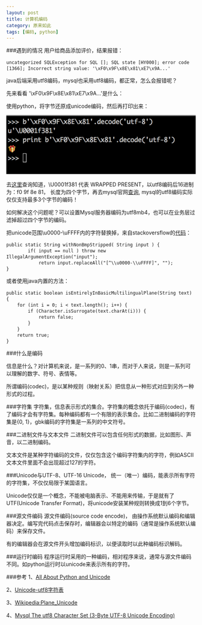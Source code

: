 ```yaml
---
layout: post
title: 计算机编码
category: 原来如此
tags: [编码, python]
---
```


###遇到的情况
用户给商品添加评价，结果报错：

    uncategorized SQLException for SQL []; SQL state [HY000]; error code [1366]; Incorrect string value: '\xF0\x9F\x8E\x81\xE7\x9A...'

java后端采用utf8编码，mysql也采用utf8编码，都正常，怎么会报错呢？

先来看看 \'\xF0\x9F\x8E\x81\xE7\x9A...\'是什么：

使用python，将字节还原成unicode编码，然后再打印出来：

![unicode](/assets/images/unicode.png)

去[这里](http://www.utf8-chartable.de/unicode-utf8-table.pl)查询知道，\U0001f381 代表 WRAPPED PRESENT，以utf8编码后16进制为：f0 9f 8e 81， 长度为四个字节，再去mysql官网[查询](http://dev.mysql.com/doc/refman/5.5/en/charset-unicode-utf8.html), mysql的utf8编码实际仅仅支持最多3个字节的编码！

如何解决这个问题呢？可以设置Mysql服务器编码为utf8mb4，也可以在业务层过滤掉超过四个字节的编码。

把unicode范围\u0000-\uFFFF内的字符替换掉，来自stackoversflow的[代码](http://stackoverflow.com/questions/14981109/checking-utf-8-data-type-3-byte-or-4-byte-unicode)：

    public static String withNonBmpStripped( String input ) {
            if( input == null ) throw new IllegalArgumentException("input");
                return input.replaceAll("[^\\u0000-\\uFFFF]", "");
    }

或者使用java内置的方法：

    public static boolean isEntirelyInBasicMultilingualPlane(String text) {
        for (int i = 0; i < text.length(); i++) {
            if (Character.isSurrogate(text.charAt(i))) {
                return false;
            }
        }
        return true;
    }

###什么是编码

信息是什么？对计算机来说，是一系列的0、1串，而对于人来说，则是一系列可以理解的数字、符号、表情等。

所谓编码(codec)，是以某种规则（映射关系）把信息从一种形式对应到另外一种形式的过程。

###字符集
字符集，信息表示形式的集合。字符集的概念依托于编码(codec)，有了编码才会有字符集。每种编码都有一个有限的表示集合。比如二进制编码的字符集是\{0, 1\}，gbk编码的字符集是一系列的中文符号。

###二进制文件与文本文件
二进制文件可以包含任何形式的数据，比如图形、声音，以二进制编码。

文本文件是某种字符编码的文件，仅仅包含这个编码字符集内的字符，例如ASCII文本文件里面不会出现超过127的字符。

###Unicode与UTF-8、UTF-16
Unicode， 统一（唯一）编码，能表示所有字符的字符集，不仅仅局限于某国语言。

Unicode仅仅是一个概念，不能被电脑表示、不能用来传输，于是就有了UTF(Unicode Transfer Format)，将unicode安装某种规则转换成1到6个字节。

###源文件编码
源文件编码(source code encode)， 由操作系统默认编码和编辑器决定。编写完代码点击保存时，编辑器会以特定的编码（通常是操作系统默认编码）来保存文件。

有的编辑器会在源文件开头增加编码标识，以便读取时以此种编码标识解码。

###运行时编码
程序运行时采用的一种编码，相对程序来说，通常与源文件编码不同。如python运行时以unicode来表示所有的字符。

###参考
1、[All About Python and Unicode](http://pythonic.zoomquiet.io/data/20110415091609/index.html)

2、[Unicode-utf8字符表](http://www.utf8-chartable.de/unicode-utf8-table.pl)

3、[Wikipedia:Plane_Unicode](http://en.wikipedia.org/wiki/Plane_(Unicode))

4、[Mysql The utf8 Character Set (3-Byte UTF-8 Unicode Encoding)](http://dev.mysql.com/doc/refman/5.5/en/charset-unicode-utf8.html)


